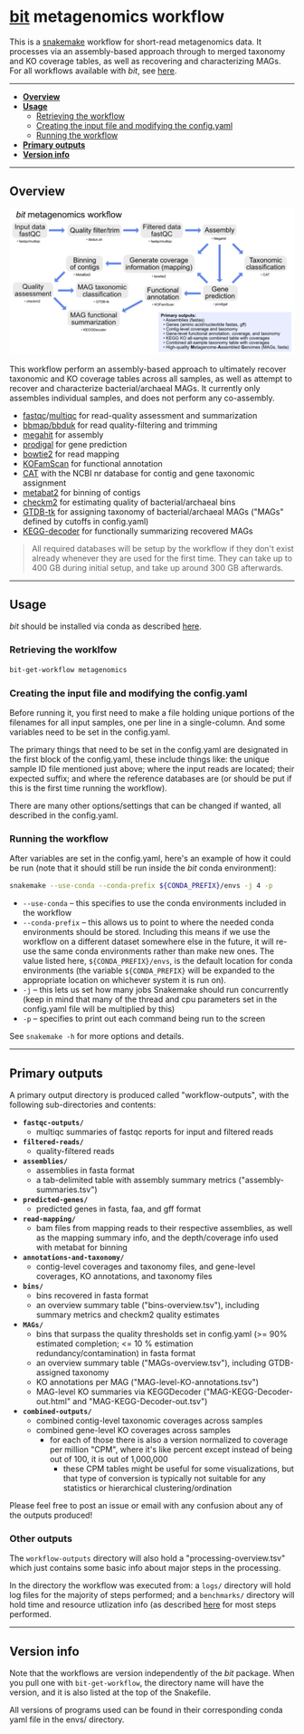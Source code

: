 # [bit](https://github.com/AstrobioMike/bit) metagenomics workflow
This is a [snakemake](https://snakemake.github.io/) workflow for short-read metagenomics data. It processes via an assembly-based approach through to merged taxonomy and KO coverage tables, as well as recovering and characterizing MAGs. For all workflows available with _bit_, see [here](https://github.com/AstrobioMike/bit?tab=readme-ov-file#workflows).

---

* [**Overview**](#overview)
* [**Usage**](#usage)
  * [Retrieving the workflow](#retrieving-the-workflow)
  * [Creating the input file and modifying the config.yaml](#creating-the-input-file-and-modifying-the-configyaml)
  * [Running the workflow](#running-the-workflow)
* [**Primary outputs**](#primary-outputs)
* [**Version info**](#version-info)

---

## Overview

<p align="center">
<a href="../../images/bit-metagenomics-overview.pdf"><img src="../../images/bit-metagenomics-overview.png"></a>
</p>

This workflow perform an assembly-based approach to ultimately recover taxonomic and KO coverage tables across all samples, as well as attempt to recover and characterize bacterial/archaeal MAGs. It currently only assembles individual samples, and does not perform any co-assembly.

  - [fastqc](https://www.bioinformatics.babraham.ac.uk/projects/fastqc/)/[multiqc](https://multiqc.info/) for read-quality assessment and summarization
  - [bbmap/bbduk](https://jgi.doe.gov/data-and-tools/software-tools/bbtools/bb-tools-user-guide/bbduk-guide/) for read quality-filtering and trimming
  - [megahit](https://github.com/voutcn/megahit) for assembly
  - [prodigal](https://github.com/hyattpd/Prodigal) for gene prediction
  - [bowtie2](https://github.com/BenLangmead/bowtie2) for read mapping
  - [KOFamScan](https://github.com/takaram/kofam_scan) for functional annotation
  - [CAT](https://github.com/dutilh/CAT#cat-and-bat) with the NCBI nr database for contig and gene taxonomic assignment
  - [metabat2](https://bitbucket.org/berkeleylab/metabat/src) for binning of contigs
  - [checkm2](https://github.com/chklovski/CheckM2#checkm2) for estimating quality of bacterial/archaeal bins
  - [GTDB-tk](https://github.com/Ecogenomics/GTDBTk#gtdb-tk) for assigning taxonomy of bacterial/archaeal MAGs ("MAGs" defined by cutoffs in config.yaml)
  - [KEGG-decoder](https://github.com/bjtully/BioData/tree/master/KEGGDecoder) for functionally summarizing recovered MAGs

> All required databases will be setup by the workflow if they don't exist already whenever they are used for the first time. They can take up to 400 GB during initial setup, and take up around 300 GB afterwards. 

---

## Usage
_bit_ should be installed via conda as described [here](https://github.com/AstrobioMike/bit?tab=readme-ov-file#conda-install).

### Retrieving the worklfow

```bash
bit-get-workflow metagenomics
```

### Creating the input file and modifying the config.yaml
Before running it, you first need to make a file holding unique portions of the filenames for all input samples, one per line in a single-column. And some variables need to be set in the config.yaml.

The primary things that need to be set in the config.yaml are designated in the first block of the config.yaml, these include things like: the unique sample ID file mentioned just above; where the input reads are located; their expected suffix; and where the reference databases are (or should be put if this is the first time running the workflow).

There are many other options/settings that can be changed if wanted, all described in the config.yaml.

### Running the workflow
After variables are set in the config.yaml, here's an example of how it could be run (note that it should still be run inside the _bit_ conda environment):
 
```bash
snakemake --use-conda --conda-prefix ${CONDA_PREFIX}/envs -j 4 -p
```

- `--use-conda` – this specifies to use the conda environments included in the workflow
- `--conda-prefix` – this allows us to point to where the needed conda environments should be stored. Including this means if we use the workflow on a different dataset somewhere else in the future, it will re-use the same conda environments rather than make new ones. The value listed here, `${CONDA_PREFIX}/envs`, is the default location for conda environments (the variable `${CONDA_PREFIX}` will be expanded to the appropriate location on whichever system it is run on).
- `-j` – this lets us set how many jobs Snakemake should run concurrently (keep in mind that many of the thread and cpu parameters set in the config.yaml file will be multiplied by this)
- `-p` – specifies to print out each command being run to the screen

See `snakemake -h` for more options and details.

---

## Primary outputs
A primary output directory is produced called "workflow-outputs", with the following sub-directories and contents:

- **`fastqc-outputs/`**
  - multiqc summaries of fastqc reports for input and filtered reads
- **`filtered-reads/`**
  - quality-filtered reads
- **`assemblies/`**
  - assemblies in fasta format
  - a tab-delimited table with assembly summary metrics ("assembly-summaries.tsv")
- **`predicted-genes/`**
  - predicted genes in fasta, faa, and gff format
- **`read-mapping/`**
  - bam files from mapping reads to their respective assemblies, as well as the mapping summary info, and the depth/coverage info used with metabat for binning
- **`annotations-and-taxonomy/`**
  - contig-level coverages and taxonomy files, and gene-level coverages, KO annotations, and taxonomy files
- **`bins/`**
  - bins recovered in fasta format
  - an overview summary table ("bins-overview.tsv"), including summary metrics and checkm2 quality estimates
- **`MAGs/`**
  - bins that surpass the quality thresholds set in config.yaml (>= 90% estimated completion; <= 10 % estimation redundancy/contamination) in fasta format
  - an overview summary table ("MAGs-overview.tsv"), including GTDB-assigned taxonomy
  - KO annotations per MAG ("MAG-level-KO-annotations.tsv")
  - MAG-level KO summaries via KEGGDecoder ("MAG-KEGG-Decoder-out.html" and "MAG-KEGG-Decoder-out.tsv")
- **`combined-outputs/`**
  - combined contig-level taxonomic coverages across samples
  - combined gene-level KO coverages across samples
    - for each of those there is also a version normalized to coverage per million "CPM", where it's like percent except instead of being out of 100, it is out of 1,000,000
      - these CPM tables might be useful for some visualizations, but that type of conversion is typically not suitable for any statistics or hierarchical clustering/ordination

Please feel free to post an issue or email with any confusion about any of the outputs produced!

### Other outputs
The `workflow-outputs` directory will also hold a "processing-overview.tsv" which just contains some basic info about major steps in the processing.

In the directory the workflow was executed from: a `logs/` directory will hold log files for the majority of steps performed; and a `benchmarks/` directory will hold time and resource utlization info (as described [here](https://stackoverflow.com/a/66872577) for most steps performed.

---

## Version info
Note that the workflows are version independently of the _bit_ package. When you pull one with `bit-get-workflow`, the directory name will have the version, and it is also listed at the top of the Snakefile.

All versions of programs used can be found in their corresponding conda yaml file in the envs/ directory. 
